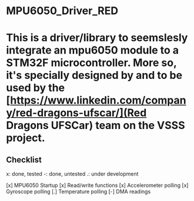 # MPU6050_Driver_RED

# This is a driver/library to seemslesly integrate an mpu6050 module to a STM32F microcontroller. More so, it's specially designed by and to be used by the [https://www.linkedin.com/company/red-dragons-ufscar/](Red Dragons UFSCar) team on the VSSS project.

## Checklist

x: done, tested
-: done, untested
.: under development

[x]  MPU6050 Startup
[x]  Read/write functions
[x]  Accelerometer polling
[x]  Gyroscope polling
[.]  Temperature polling
[-]  DMA readings